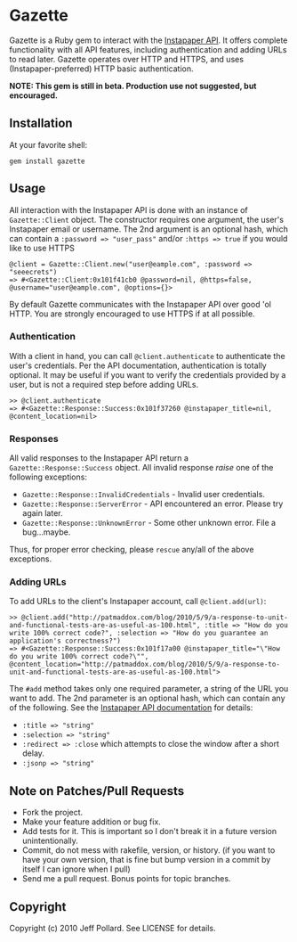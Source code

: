 # Gazette

Gazette is a Ruby gem to interact with the [Instapaper API](http://www.instapaper.com/api).  It offers complete functionality with all API features, including authentication and adding URLs to read later.  Gazette operates over HTTP and HTTPS, and uses (Instapaper-preferred) HTTP basic authentication.

**NOTE: This gem is still in beta.  Production use not suggested, but encouraged.**

## Installation

At your favorite shell:

    gem install gazette

## Usage

All interaction with the Instapaper API is done with an instance of `Gazette::Client` object.  The constructor requires one argument, the user's Instapaper email or username.  The 2nd argument is an optional hash, which can contain a `:password => "user_pass"` and/or `:https => true` if you would like to use HTTPS

    @client = Gazette::Client.new("user@eample.com", :password => "seeecrets")
    => #<Gazette::Client:0x101f41cb0 @password=nil, @https=false, @username="user@eample.com", @options={}> 
    
By default Gazette communicates with the Instapaper API over good 'ol HTTP.  You are strongly encouraged to use HTTPS if at all possible.
    
    
### Authentication

With a client in hand, you can call `@client.authenticate` to authenticate the user's credentials. Per the API documentation, authentication is totally optional.  It may be useful if you want to verify the credentials provided by a user, but is not a required step before adding URLs.

    >> @client.authenticate
    => #<Gazette::Response::Success:0x101f37260 @instapaper_title=nil, @content_location=nil>
    
### Responses
    
All valid responses to the Instapaper API return a `Gazette::Response::Success` object.  All invalid response *raise* one of the following exceptions:

* `Gazette::Response::InvalidCredentials` - Invalid user credentials.
* `Gazette::Response::ServerError` - API encountered an error. Please try again later.
* `Gazette::Response::UnknownError` - Some other unknown error.  File a bug...maybe.

Thus, for proper error checking, please `rescue` any/all of the above exceptions.

### Adding URLs

To add URLs to the client's Instapaper account, call `@client.add(url)`:

    >> @client.add("http://patmaddox.com/blog/2010/5/9/a-response-to-unit-and-functional-tests-are-as-useful-as-100.html", :title => "How do you write 100% correct code?", :selection => "How do you guarantee an application's correctness?")
    => #<Gazette::Response::Success:0x101f17a00 @instapaper_title="\"How do you write 100% correct code?\"", @content_location="http://patmaddox.com/blog/2010/5/9/a-response-to-unit-and-functional-tests-are-as-useful-as-100.html">
    
The `#add` method takes only one required parameter, a string of the URL you want to add.  The 2nd parameter is an optional hash, which can contain any of the following.  See the [Instapaper API documentation](http://www.instapaper.com/api) for details:

* `:title => "string"`
* `:selection => "string"`
* `:redirect => :close` which attempts to close the window after a short delay.
* `:jsonp => "string"`


## Note on Patches/Pull Requests
 
* Fork the project.
* Make your feature addition or bug fix.
* Add tests for it. This is important so I don't break it in a
  future version unintentionally.
* Commit, do not mess with rakefile, version, or history.
  (if you want to have your own version, that is fine but bump version in a commit by itself I can ignore when I pull)
* Send me a pull request. Bonus points for topic branches.

## Copyright

Copyright (c) 2010 Jeff Pollard. See LICENSE for details.